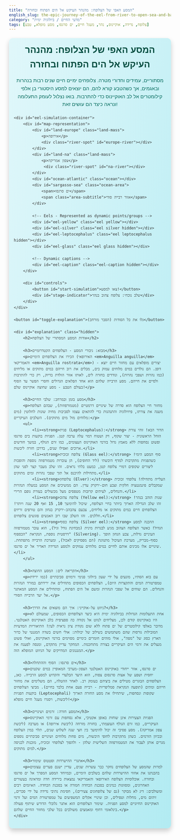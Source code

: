 ```yaml
---
title: "המסע האפי של הצלופח: מהנהר העיקש אל הים הפתוח ובחזרה"
english_slug: the-epic-journey-of-the-eel-from-river-to-open-sea-and-back
category: "מדעי החיים / ביולוגיה ימית"
tags: [צלופח, נדידה, אוקיינוס, נהר, מעגל חיים, ים סרגסו, מסע מופלא, טבע]
---
```

<div class="simulation-wrapper">
    <h1>המסע האפי של הצלופח: מהנהר העיקש אל הים הפתוח ובחזרה</h1>
    <p>מסתוריים, עמידים וחדורי מטרה. צלופחים ימיים חיים שנים רבות בנהרות ובאגמים, אך כשהטבע קורא להם, הם יוצאים למסע היסטורי בן אלפי קילומטרים אל לב האוקיינוס כדי להתרבות. בואו נצלול לעומק התעלומה ונראה כיצד הם עושים זאת!</p>

    <div id="eel-simulation-container">
        <div id="map-representation">
            <div id="land-europe" class="land-mass">
                <p>אירופה</p>
                <div class="river-spot" id="europe-river"></div>
            </div>
            <div id="land-na" class="land-mass">
                <p>צפון אמריקה</p>
                 <div class="river-spot" id="na-river"></div>
            </div>
            <div id="ocean-atlantic" class="ocean"></div>
            <div id="sargasso-sea" class="ocean-area">
                <span>ים סרגסו</span>
                <span class="area-subtitle">אזור רבייה סודי</span>
            </div>

            <!-- Eels - Represented as dynamic points/groups -->
            <div id="eel-yellow" class="eel yellow"></div>
            <div id="eel-silver" class="eel silver hidden"></div>
            <div id="eel-leptocephalus" class="eel leptocephalus hidden"></div>
            <div id="eel-glass" class="eel glass hidden"></div>

            <!-- Dynamic captions -->
            <div id="eel-caption" class="eel-caption hidden"></div>
        </div>

        <div id="controls">
            <button id="start-simulation">צאו למסע!</button>
            <div id="stage-indicator">שלב נוכחי: צלופח צהוב בנהר</div>
        </div>
    </div>

    <button id="toggle-explanation">גלו את כל הסודות (הסבר מורחב)</button>

    <div id="explanation" class="hidden">
        <h2>אודות המסע המסתורי של הצלופח</h2>

        <h3>מבוא: גיבורי המסע - הצלופחים הקטדרומיים</h3>
        <p>הכירו את הצלופחים הימיים (האירופאי <em>Anguilla anguilla</em> והאמריקאי <em>Anguilla rostrata</em>) - יצורים מופלאים עם מחזור חיים יוצא דופן. הם נולדים במים מלוחים עמוק בים, מבלים את רוב חייהם במים מתוקים או מליחים (כמו נהרות ושפכי נהרות), ונודדים בחזרה לים, לאותו אזור הולדת בדיוק, רק כדי להתרבות ולסיים את חייהם. מסע הרבייה שלהם הוא אחד הפלאים הגדולים וחסרי הפשר עד הסוף בעולם הטבע - מסע שחוצה אוקיינוס שלם!</p>

        <h3>מסע בזמן ובמרחב: שלבי החיים</h3>
        <p>מחזור חיי הצלופח הוא סדרה של שינויים דרמטיים (מטמורפוזות), שבהם הצלופח משנה את צורתו, פיזיולוגיה והתנהגות כדי להתאים עצמו לסביבות מחיה שונות לחלוטין (מים מלוחים מול מים מתוקים). השלבים העיקריים:</p>
        <ul>
            <li><strong>פגית (Leptocephalus):</strong> הדור הבא! זוהי צורת הזחל הראשונית - יצור שקוף, דק ושטוח דמוי עלה ערבה קטן. הפגיות בוקעות בים סרגסו ופשוט נסחפות ללא מאמץ גדול בזרמי האוקיינוס העצומים, כמו זרם הגולף, במשך חודשים ארוכים ואפילו שנים, בדרכן חזרה ליבשות.</li>
            <li><strong>צלופח זכוכית (Glass eel):</strong> סוף המסע הימי! כשהפגיות מתקרבות למדף היבשתי (ליד החופים), הן עוברות מטמורפוזה נוספת והופכות ליצורים שקופים דמויי צלופח קטן, כמעט בלתי נראים. זהו שלב מעבר קצר לפני שהן מתחילות להיכנס אל תוך שפכי נהרות ומים מתוקים.</li>
            <li><strong>צלופחון (Elver):</strong> העלייה מתחילה! צלופחי זכוכית שמקבלים פיגמנטציה חלקית וצבע חום-ירקרק עדין. הם ממשיכים את המסע במעלה הנהרות והנחלים, לעיתים קרובות מטפסים מעל מכשולים בעזרת גופם הרירי.</li>
            <li><strong>צלופח צהוב (Yellow eel):</strong> שנות הזהב בנהר! זהו שלב הגדילה הארוך ביותר בחיי הצלופח, שיכול להימשך 10, 15 ואף 20 שנה ויותר! הצלופחים חיים במים מתוקים או מליחים, צבעם צהבהב-ירקרק בגחון והם טורפים זריזים וזללנים. זהו השלב שבו רוב האנשים פוגשים צלופחים.</li>
            <li><strong>צלופח כסוף (Silver eel):</strong> ההכנה למסע הגדול! כאשר הצלופח הצהוב מגיע לבגרות מינית (מבחינת גודל וגיל), הוא עובר מטמורפוזה דרסטית נוספת, הנקראת "הכספוף" (Silvering). העיניים גדלות, צבע הגחון הופך כסוף-מבריק, מערכת העיכול מתנוונת (הם מפסיקים לאכול), ומערכת הרבייה מתפתחת. שינויים אלו מכינים אותם לחיים במים מלוחים עמוקים ולמסע הנדידה האדיר אל ים סרגסו.</li>
        </ul>

        <h3>הקריאה לים: המסע החוצה</h3>
        <p>עם בוא הסתיו, מונעים על ידי שעון ביולוגי פנימי ורמזים סביבתיים (כמו ירידת טמפרטורת המים והתקצרות היום), הצלופחים הכסופים מתחילים את ירידתם במורד הנהרות והנחלים. הם שוחים אל שפכי הנהרות ומשם אל הים הפתוח, ומתחילים את המסע המאתגר אל יעד הרבייה הסודי.</p>

        <h3>ניווט על-אוקייני: איך הם מוצאים את הדרך?</h3>
        <p>אחת התעלומות הגדולות בביולוגיה ימית היא כיצד הצלופחים הכסופים, שמעולם לא היו באוקיינוס קודם לכן, מצליחים לנווט אל נקודה כה ספציפית בלב האוקיינוס האטלנטי. מדובר באלפי קילומטרים של ים פתוח ללא שום נקודת ציון נראית לעין! התיאוריות המדעיות המובילות גורסות שהם משתמשים בשילוב של יכולות: אולי חשים בשדה המגנטי של כדור הארץ כסוג של "מפה", אולי מזהים חומרים כימיים מסוימים בזרמי האוקיינוס, ואולי פשוט מנצלים את זרמי הים העיקריים בצורה מתוחכמת. המחקר עדיין מתקדם, ומנסה לפענח את המנגנונים המדויקים של הניווט המופלא הזה.</p>

        <h3>ים סרגסו: הסוף וההתחלה</h3>
        <p>ים סרגסו, אזור ייחודי באוקיינוס האטלנטי הצפון-מערבי המאופיין במים שקטים יחסית ושפע של אצות סרגסום צפות, הוא היעד הבלעדי והקדוש למסע הרבייה. כאן, הצלופחים הבוגרים מטילים את ביציהם בעומק רב. לאחר ההטלה, הם משלימים את מחזור חייהם ומתים (תופעה הנקראת סמליפריות - רבייה פעם אחת בלבד בחיים). מביצי הצלופחים בוקעות הפגיות (Leptocephali) שקופות ונסחפות, שיתחילו את מסע החזרה הארוך ליבשות, ויסגרו מעגל חיים מופלא!</p>

        <h3>המסע חזרה: זרמים ושינויים</h3>
        <p>הפגיות הצעירות אינן שוחות באופן אקטיבי, אלא נסחפות עם זרמי האוקיינוס העיקריים, כמו זרם הגולף העוצמתי, בחזרה מזרחה (ליבשת אירופה) או מערבה (ליבשת צפון אמריקה). מסע פסיבי זה יכול להימשך בין חצי שנה לשלוש שנים, תלוי במין הצלופח ובכיוון הזרמים. כשהן מתקרבות לחופי היבשות, מים פחות מלוחים ושינויים סביבתיים נוספים מגרים אותן לעבור את המטמורפוזה השלישית שלהן - ולהפוך לצלופחי זכוכית, מוכנות לכניסה למים מתוקים.</p>

        <h3>אתגרי ההישרדות וסטטוס שימור</h3>
        <p>למרות שהמסע של הצלופחים נחקר כבר עשרות שנים, עדיין ישנם פערים עצומים בהבנתנו את אחוזי ההישרדות שלהם בשלבים הימיים, ובמיוחד המסע המפרך אל ים סרגסו ובחזרה. אוכלוסיות הצלופח האירופאי והאמריקאי נמצאות בירידה חדה ומדאיגה בעשורים האחרונים, ומסווגות כמינים בסכנת הכחדה חמורה או בסכנת הכחדה. האיומים רבים ומשולבים: דיג לא מבוקר (גם של צלופחונים צעירים), חסימת נתיבי נדידה על ידי סכרים, זיהום מים, מחלות וטפילים, וכן שינויי אקלים המשפיעים על טמפרטורת המים ועל זרמי האוקיינוס החיוניים למסע הפגיות. שימור הצלופחים הוא אתגר גלובלי הדורש שיתוף פעולה בינלאומי דחוף ומאמצים משולבים בכל שלבי מחזור החיים שלהם.</p>
    </div>
</div>

<style>
    @keyframes pulse {
        0% { transform: scale(1); }
        50% { transform: scale(1.05); }
        100% { transform: scale(1); }
    }

    @keyframes flow {
        0% { background-position: 0 0; }
        100% { background-position: 100% 100%; }
    }

    .simulation-wrapper {
        font-family: 'Arial', sans-serif;
        line-height: 1.6;
        color: #333;
        max-width: 960px;
        margin: 20px auto;
        padding: 15px;
        background: linear-gradient(to bottom right, #e0f7fa, #b2ebf2);
        border-radius: 12px;
        box-shadow: 0 8px 16px rgba(0, 0, 0, 0.2);
        overflow: hidden;
    }

    h1, h2, h3 {
        color: #004d40; /* Dark Teal */
        text-align: center;
        margin-bottom: 15px;
    }

    h1 {
        font-size: 2em;
        margin-top: 0;
    }

    p {
        text-align: center;
        margin-bottom: 20px;
        font-size: 1.1em;
        color: #00695c; /* Medium Teal */
    }

    #eel-simulation-container {
        width: 100%;
        max-width: 800px;
        margin: 20px auto;
        border: 2px solid #004d40;
        border-radius: 8px;
        padding: 10px;
        background-color: #80deea; /* Cyan */
        position: relative;
        overflow: hidden;
        box-shadow: inset 0 0 10px rgba(0, 0, 0, 0.2);
    }

    #map-representation {
        position: relative;
        width: 100%;
        height: 450px; /* Increased height */
        background: linear-gradient(to bottom, #4fc3f7, #0277bd); /* Ocean Gradient */
        border-radius: 6px;
        overflow: hidden; /* Clip land/areas */
         box-sizing: border-box;
         animation: flow 60s linear infinite; /* Subtle water movement */
         background-size: 200% 200%;
    }

    .land-mass {
        background: linear-gradient(to bottom right, #a5d6a7, #66bb6a); /* Green Gradient */
        position: absolute;
        border: 1px solid #388e3c;
        display: flex;
        flex-direction: column;
        align-items: center;
        justify-content: center;
        font-weight: bold;
        color: #1b5e20; /* Dark Green */
        text-align: center;
        padding: 10px;
        box-sizing: border-box;
        border-radius: 80px; /* More rounded shapes */
        opacity: 0.95; /* Slightly transparent */
        z-index: 2; /* Above ocean background */
    }

    .land-mass p {
         color: #1b5e20;
         margin: 0;
         font-size: 1.1em;
         text-shadow: 0 0 5px rgba(255,255,255,0.5);
    }

    #land-europe {
        width: 35%; /* Wider */
        height: 75%; /* Taller */
        top: 10%;
        left: -5%; /* Slightly off-center left */
        border-top-right-radius: 150px;
        border-bottom-left-radius: 100px;
        border-bottom-right-radius: 100px;
    }

    #land-na {
        width: 35%; /* Wider */
        height: 75%; /* Taller */
        top: 10%;
        right: -5%; /* Slightly off-center right */
        border-top-left-radius: 150px;
        border-bottom-right-radius: 100px;
        border-bottom-left-radius: 100px;
    }

     .river-spot {
         width: 20px;
         height: 20px;
         background-color: #0277bd; /* River Blue */
         border-radius: 50%;
         border: 2px solid #e1f5fe;
         position: absolute;
         z-index: 3; /* Above land */
         box-shadow: 0 0 8px rgba(0, 0, 255, 0.5); /* Watery glow */
     }

     #europe-river {
         top: 50%;
         left: 60%; /* Position within Europe */
     }
     #na-river {
          top: 50%;
          left: 30%; /* Position within NA */
     }


    .ocean {
        position: absolute;
        top: 0;
        left: 0;
        width: 100%;
        height: 100%;
        z-index: 1; /* Below land/areas */
    }

     .ocean-area {
        background-color: rgba(2, 119, 189, 0.6); /* Darker Blue */
        position: absolute;
        width: 20%; /* Larger */
        height: 30%; /* Larger */
        top: 35%;
        left: 40%; /* Centered */
        border: 3px dashed #e1f5fe; /* Lighter dashed border */
        border-radius: 15px;
        display: flex;
        flex-direction: column;
        align-items: center;
        justify-content: center;
        font-size: 1em;
        text-align: center;
        color: #e1f5fe; /* Light Blue */
        font-weight: bold;
        text-shadow: 0 0 5px rgba(0,0,0,0.3);
        z-index: 3; /* Above general ocean and land edges */
        animation: pulse 2s infinite ease-in-out; /* Pulsing effect */
     }
     .ocean-area span { display: block; }
     .ocean-area .area-subtitle { font-size: 0.8em; font-weight: normal; margin-top: 3px; }


    .eel {
        position: absolute;
        width: 25px; /* Size of the eel representation */
        height: 25px;
        border-radius: 50%;
        display: flex;
        align-items: center;
        justify-content: center;
        font-size: 0.6em;
        font-weight: bold;
        color: #333;
        box-shadow: 1px 1px 3px rgba(0,0,0,0.4);
        z-index: 4; /* Above map elements and areas */
        transition: left var(--transition-duration, 0s) linear, top var(--transition-duration, 0s) linear; /* JS sets duration */
        box-sizing: border-box;
    }

    /* Distinct styles for each stage */
    .eel.yellow {
        background-color: #ffeb3b; /* Bright Yellow */
        border: 2px solid #fbc02d; /* Darker Yellow Border */
    }
     .eel.silver {
        background-color: #e0e0e0; /* Light Grey */
        border: 2px solid #9e9e9e; /* Medium Grey Border */
        box-shadow: 1px 1px 5px rgba(0,0,0,0.5), 0 0 15px rgba(255,255,255,0.6); /* Metallic sheen effect */
     }
    .eel.leptocephalus {
        background-color: rgba(255, 243, 224, 0.7); /* Very light beige, translucent */
        border: 2px solid #d7ccc8; /* Pale brown border */
        width: 30px; /* Slightly larger, flatter shape feel */
        height: 20px;
        border-radius: 10px; /* More rectangular/leafy feel */
        opacity: 0.9;
     }
    .eel.glass {
        background-color: rgba(255, 255, 255, 0.9); /* Almost transparent white */
        border: 2px solid #b0bec5; /* Light blue-grey border */
        backdrop-filter: blur(1px); /* Subtle blur effect */
        width: 20px;
        height: 20px;
        opacity: 0.95;
     }

    .eel.hidden {
        display: none;
    }

    .eel-caption {
        position: absolute;
        background-color: rgba(0, 0, 0, 0.6);
        color: white;
        padding: 5px 10px;
        border-radius: 5px;
        font-size: 0.8em;
        white-space: nowrap;
        pointer-events: none; /* Allow clicks to pass through */
        transform: translate(-50%, -100%); /* Position above the eel */
        z-index: 5; /* Above eels */
        transition: opacity 0.3s ease-in-out;
        opacity: 0; /* Hidden by default */
    }

    .eel-caption:before {
         content: '';
         position: absolute;
         bottom: -5px;
         left: 50%;
         transform: translateX(-50%);
         width: 0;
         height: 0;
         border-left: 5px solid transparent;
         border-right: 5px solid transparent;
         border-top: 5px solid rgba(0, 0, 0, 0.6);
    }

     .eel-caption.visible {
         opacity: 1;
     }


    #controls {
        text-align: center;
        margin-top: 20px;
    }

    #start-simulation {
        padding: 12px 25px;
        font-size: 1.1em;
        cursor: pointer;
        background-color: #00796b; /* Dark Cyan */
        color: white;
        border: none;
        border-radius: 6px;
        margin-bottom: 12px;
        transition: background-color 0.3s ease, transform 0.1s ease;
        box-shadow: 0 4px 8px rgba(0,0,0,0.2);
    }

    #start-simulation:hover:not(:disabled) {
        background-color: #004d40; /* Even Darker Cyan */
        transform: translateY(-2px);
    }

    #start-simulation:disabled {
        background-color: #b2dfdb; /* Light Cyan */
        cursor: not-allowed;
        box-shadow: none;
    }

    #stage-indicator {
        font-size: 1.2em;
        font-weight: bold;
        color: #004d40; /* Dark Teal */
        min-height: 1.2em; /* Prevent layout shift */
    }


    #toggle-explanation {
         display: block;
         margin: 25px auto 15px auto;
         padding: 10px 20px;
         font-size: 1em;
         cursor: pointer;
         background-color: #0277bd; /* Dark Blue */
         color: white;
         border: none;
         border-radius: 5px;
         transition: background-color 0.3s ease;
          box-shadow: 0 2px 4px rgba(0,0,0,0.1);
    }

    #toggle-explanation:hover {
        background-color: #01579b; /* Even Darker Blue */
    }

     #explanation {
        margin-top: 20px;
        padding: 20px;
        border: 1px solid #004d40;
        background-color: #e0f2f7; /* Very Light Blue */
        border-radius: 8px;
         box-shadow: inset 0 0 5px rgba(0, 0, 0, 0.1);
    }

    #explanation.hidden {
         display: none;
    }

    #explanation h2, #explanation h3 {
        color: #004d40; /* Dark Teal */
        margin-top: 15px;
        margin-bottom: 8px;
        text-align: right;
    }

    #explanation p, #explanation ul {
        margin-bottom: 15px;
        line-height: 1.7;
        color: #333;
        text-align: right;
    }
     #explanation ul {
         padding-right: 20px;
     }
     #explanation li {
         margin-bottom: 8px;
     }

</style>

<script>
    const startButton = document.getElementById('start-simulation');
    const stageIndicator = document.getElementById('stage-indicator');
    const yellowEel = document.getElementById('eel-yellow');
    const silverEel = document.getElementById('eel-silver');
    const leptocephalusEel = document.getElementById('eel-leptocephalus');
    const glassEel = document.getElementById('eel-glass');
    const sargassoSea = document.getElementById('sargasso-sea');
    const europeRiverSpot = document.getElementById('europe-river'); // Use this for initial yellow pos
    const naRiverSpot = document.getElementById('na-river'); // Add logic for NA origin if needed, simplifying to Europe for now

    const eelCaption = document.getElementById('eel-caption');

    const explanationDiv = document.getElementById('explanation');
    const toggleExplanationButton = document.getElementById('toggle-explanation');

    let mapRect; // To store map dimensions and position

    // Define logical locations based on map elements
    let locations = {
        europeRiver: null, // Calculated based on europeRiverSpot
        sargassoSea: null, // Calculated based on sargassoSea
        europeCoast: null, // Approximate point near Europe coast
        midAtlanticOut: null, // Approximate point in mid-Atlantic leaving Europe
        midAtlanticBack: null, // Approximate point in mid-Atlantic returning to Europe
        europeArrival: null // Approximate point near Europe coast arrival
    };

    // Path definitions using calculated locations
    const migrationPathOut = [
        'europeRiver', 'europeCoast', 'midAtlanticOut', 'sargassoSea'
    ];

    const driftPathBack = [
        'sargassoSea', 'midAtlanticBack', 'europeArrival', 'europeRiver' // Back to the river spot
    ];

    // Animation durations for each segment (ms)
    const segmentDurations = {
         outToCoast: 3000, // River to Europe coast
         coastToMidAtlantic: 4000, // Europe coast to mid-Atlantic
         midAtlanticToSargasso: 7000, // Mid-Atlantic to Sargasso
         sargassoStay: 3000, // Time at Sargasso
         sargassoToMidAtlantic: 8000, // Sargasso to mid-Atlantic back
         midAtlanticToArrival: 5000, // Mid-Atlantic back to Europe arrival coast
         arrivalToRiver: 3000 // Europe arrival coast to river
    };

    // Captions for each segment/stage
    const captions = {
        start: 'צאו למסע!',
        leavingRiver: 'מתחילים את המסע לים הפתוח...',
        enteringOcean: 'יורדים לעומק האוקיינוס...',
        migrating: 'נודדים אלפי קילומטרים אל ים סרגסו...',
        arrivingSargasso: 'הגענו לים סרגסו - אזור הרבייה!',
        reproducing: 'רבייה...',
        leptocephaliBorn: 'בוקעים פגיות שקופות ונסחפות...',
        drifting: 'נישאות בזרם הגולף בחזרה ליבשה...',
        arrivingCoast: 'מתקרבות לחופי אירופה...',
        transformingToGlass: 'הופכות לצלופחי זכוכית!',
        enteringFreshwater: 'מטפסות במעלה הנהרות והנחלים!',
        growingYellow: 'מתחילות את שלב הגדילה הארוך בנהר...'
    };


    // --- Helper Functions ---

    // Function to calculate the center position of an element relative to the map container
    function getCenterPosition(element) {
         const elementRect = element.getBoundingClientRect();
         const mapRect = document.getElementById('map-representation').getBoundingClientRect();
         const left = elementRect.left + elementRect.width / 2 - mapRect.left;
         const top = elementRect.top + elementRect.height / 2 - mapRect.top;
         return { left: left, top: top };
    }

    // Function to update the stored location coordinates
    function updateLocations() {
        mapRect = document.getElementById('map-representation').getBoundingClientRect();

        locations.europeRiver = getCenterPosition(europeRiverSpot);
        locations.sargassoSea = getCenterPosition(sargassoSea);

        // Approximate points relative to map container size
        locations.europeCoast = { left: mapRect.width * 0.15, top: mapRect.height * 0.5 };
        locations.midAtlanticOut = { left: mapRect.width * 0.35, top: mapRect.height * 0.6 };
        locations.midAtlanticBack = { left: mapRect.width * 0.55, top: mapRect.height * 0.3 };
        locations.europeArrival = { left: mapRect.width * 0.1, top: mapRect.height * 0.3 };

         // Ensure yellow eel starts at the river spot center
         yellowEel.style.left = `${locations.europeRiver.left - yellowEel.offsetWidth / 2}px`;
         yellowEel.style.top = `${locations.europeRiver.top - yellowEel.offsetHeight / 2}px`;

         // Position river spots accurately (optional, can do in CSS)
         // Example: Europe river spot positioning relative to Europe landmass
         const europeRect = document.getElementById('land-europe').getBoundingClientRect();
         europeRiverSpot.style.left = `${europeRect.width * 0.6 - europeRiverSpot.offsetWidth / 2}px`;
         europeRiverSpot.style.top = `${europeRect.height * 0.5 - europeRiverSpot.offsetHeight / 2}px`;
          const naRect = document.getElementById('land-na').getBoundingClientRect();
         naRiverSpot.style.left = `${naRect.width * 0.3 - naRiverSpot.offsetWidth / 2}px`;
         naRiverSpot.style.top = `${naRect.height * 0.5 - naRiverSpot.offsetHeight / 2}px`;
    }

    // Helper to move an element with CSS transition
    function moveElement(element, targetPos, duration, onComplete) {
        element.style.setProperty('--transition-duration', `${duration / 1000}s`);
        element.style.left = `${targetPos.left - element.offsetWidth / 2}px`;
        element.style.top = `${targetPos.top - element.offsetHeight / 2}px`;

        // Use a timeout to wait for the transition to complete
        // Add a small buffer to ensure transition finishes
        setTimeout(() => {
             element.style.setProperty('--transition-duration', '0s'); // Reset duration
             if (onComplete) onComplete();
        }, duration + 50);
    }

    function showCaption(text, positionElement) {
        eelCaption.textContent = text;
        eelCaption.classList.add('visible');

        // Position the caption near the element
        const elementPos = getCenterPosition(positionElement);
        eelCaption.style.left = `${elementPos.left}px`;
        eelCaption.style.top = `${elementPos.top}px`;
    }

    function hideCaption() {
        eelCaption.classList.remove('visible');
         // Optional: Clear text after transition for safety
         setTimeout(() => { eelCaption.textContent = ''; }, 300);
    }

    // --- Simulation Sequence ---
    async function runSimulation() {
        startButton.disabled = true;
        startButton.textContent = 'המסע בעיצומו...';

        // Ensure positions are up-to-date
        updateLocations();

        // --- Stage 1: Yellow Eel prepares for migration ---
        stageIndicator.textContent = 'שלב: צלופח צהוב מתכונן למסע';
        showCaption(captions.start, yellowEel);
        await new Promise(resolve => setTimeout(resolve, 2000));
        hideCaption();

        // --- Stage 2: Silver Eel migration to Sargasso ---
        stageIndicator.textContent = 'שלב: צלופח כסוף - המסע לים סרגסו';
        yellowEel.classList.add('hidden');
        silverEel.classList.remove('hidden');

        // Move silver eel to start at the river spot
        silverEel.style.left = `${locations.europeRiver.left - silverEel.offsetWidth / 2}px`;
        silverEel.style.top = `${locations.europeRiver.top - silverEel.offsetHeight / 2}px`;


        // Segment 1: River to Coast
        showCaption(captions.leavingRiver, silverEel);
        await new Promise(resolve => moveElement(silverEel, locations.europeCoast, segmentDurations.outToCoast, resolve));
        hideCaption();

        // Segment 2: Coast to Mid-Atlantic
        showCaption(captions.enteringOcean, silverEel);
        await new Promise(resolve => moveElement(silverEel, locations.midAtlanticOut, segmentDurations.coastToMidAtlantic, resolve));
         hideCaption();

        // Segment 3: Mid-Atlantic to Sargasso
        showCaption(captions.migrating, silverEel);
        await new Promise(resolve => moveElement(silverEel, locations.sargassoSea, segmentDurations.midAtlanticToSargasso, resolve));
         hideCaption();

        // --- Stage 3: Reproduction in Sargasso ---
        stageIndicator.textContent = 'שלב: רבייה בים סרגסו';
        showCaption(captions.arrivingSargasso, silverEel);
        await new Promise(resolve => setTimeout(resolve, segmentDurations.sargassoStay));
         hideCaption();

        // Adults die, larvae appear
        silverEel.classList.add('hidden');


        // --- Stage 4: Leptocephali drift back ---
        stageIndicator.textContent = 'שלב: פגיות (Leptocephali) נסחפות בחזרה';
        leptocephalusEel.classList.remove('hidden');

        // Start leptocephali at Sargasso
        leptocephalusEel.style.left = `${locations.sargassoSea.left - leptocephalusEel.offsetWidth / 2}px`;
        leptocephalusEel.style.top = `${locations.sargassoSea.top - leptocephalusEel.offsetHeight / 2}px`;


        // Segment 1: Sargasso to Mid-Atlantic back
        showCaption(captions.leptocephaliBorn, leptocephalusEel);
        await new Promise(resolve => moveElement(leptocephalusEel, locations.midAtlanticBack, segmentDurations.sargassoToMidAtlantic, resolve));
         hideCaption();


        // Segment 2: Mid-Atlantic back to Europe arrival coast
        showCaption(captions.drifting, leptocephalusEel);
        await new Promise(resolve => moveElement(leptocephalusEel, locations.europeArrival, segmentDurations.midAtlanticToArrival, resolve));
         hideCaption();


        // --- Stage 5: Glass Eel transformation and entry ---
        stageIndicator.textContent = 'שלב: צלופח זכוכית - הגעה ליבשה';
        leptocephalusEel.classList.add('hidden');
        glassEel.classList.remove('hidden');

        // Start glass eel at arrival spot
        glassEel.style.left = `${locations.europeArrival.left - glassEel.offsetWidth / 2}px`;
        glassEel.style.top = `${locations.europeArrival.top - glassEel.offsetHeight / 2}px`;

        showCaption(captions.transformingToGlass, glassEel);
         await new Promise(resolve => setTimeout(resolve, 2000)); // Pause for transformation
         hideCaption();

        // Segment 1: Arrival coast to River spot
        showCaption(captions.enteringFreshwater, glassEel);
        await new Promise(resolve => moveElement(glassEel, locations.europeRiver, segmentDurations.arrivalToRiver, resolve));
        hideCaption();


        // --- Stage 6: Yellow Eel - Growth Stage ---
        stageIndicator.textContent = 'שלב: צלופח צהוב - גדילה בנהר';
        glassEel.classList.add('hidden');
        yellowEel.classList.remove('hidden');

        // Ensure yellow eel is positioned at the river spot instantly
         yellowEel.style.setProperty('--transition-duration', '0s');
         yellowEel.style.left = `${locations.europeRiver.left - yellowEel.offsetWidth / 2}px`;
         yellowEel.style.top = `${locations.europeRiver.top - yellowEel.offsetHeight / 2}px`;


        showCaption(captions.growingYellow, yellowEel);
         await new Promise(resolve => setTimeout(resolve, 3000)); // Stay in river briefly
         hideCaption();


        // --- Simulation Complete ---
        stageIndicator.textContent = 'שלב: צלופח צהוב (מחזור חיים הושלם)';
        startButton.disabled = false;
        startButton.textContent = 'התחל מסע מחדש';

         // Reset yellow eel visually to initial position (optional, but nice for loop)
         // updateLocations(); // Recalculate in case of resize
         // yellowEel.style.setProperty('--transition-duration', '1s'); // Add transition for visual reset
         // yellowEel.style.left = `${locations.europeRiver.left - yellowEel.offsetWidth / 2}px`; // Move back to start

         // The yellow eel stays at the river spot where the glass eel arrived, ready for the next run.
         // The 'updateLocations' on resize will correct its position if needed.
    }


    // --- Event Listeners ---
    startButton.addEventListener('click', runSimulation);

    toggleExplanationButton.addEventListener('click', () => {
        explanationDiv.classList.toggle('hidden');
        if (explanationDiv.classList.contains('hidden')) {
            toggleExplanationButton.textContent = 'גלו את כל הסודות (הסבר מורחב)';
        } else {
            toggleExplanationButton.textContent = 'הסתירו את ההסבר';
        }
    });

    // Update positions on load and resize
    window.addEventListener('load', updateLocations);
    window.addEventListener('resize', updateLocations);

    // Initial state setup
    document.addEventListener('DOMContentLoaded', () => {
        updateLocations(); // Calculate initial positions
         // Ensure only yellow eel is visible initially
        yellowEel.classList.remove('hidden');
        silverEel.classList.add('hidden');
        leptocephalusEel.classList.add('hidden');
        glassEel.classList.add('hidden');
        eelCaption.classList.add('hidden');
        explanationDiv.classList.add('hidden'); // Ensure explanation is hidden initially
    });


</script>
```